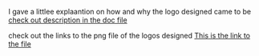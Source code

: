 I gave a littlee explaantion on how and why the logo designed came to be
[check out description in the doc file](https://docs.google.com/document/d/1TynmgZiW7L5FK8-2bp43FPVAcui3Uq1P_ejRtY1WQjU/edit?usp=sharing)

check out the links to the png file of the logos designed
[This is the link to the file](https://drive.google.com/drive/folders/1YgUpD8qV7JA2jd05VMnM-gKEsneYn_p-?usp=sharing)

